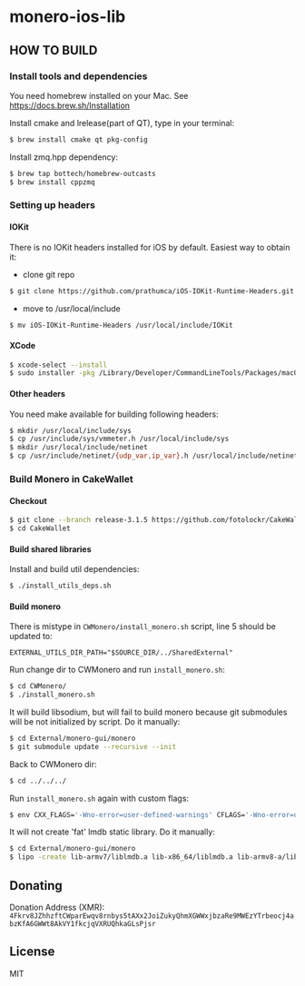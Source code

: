 # monero-ios-lib

## HOW TO BUILD

### Install tools and dependencies

You need homebrew installed on your Mac. See https://docs.brew.sh/Installation

Install cmake and lrelease(part of QT), type in your terminal:

```bash
$ brew install cmake qt pkg-config
```

Install zmq.hpp dependency:

```bash
$ brew tap bottech/homebrew-outcasts
$ brew install cppzmq
```

### Setting up headers

#### IOKit

There is no IOKit headers installed for iOS by default. Easiest way to obtain it:

- clone git repo

```bash
$ git clone https://github.com/prathumca/iOS-IOKit-Runtime-Headers.git
```

- move to /usr/local/include

```bash
$ mv iOS-IOKit-Runtime-Headers /usr/local/include/IOKit
```

#### XCode

```bash
$ xcode-select --install
$ sudo installer -pkg /Library/Developer/CommandLineTools/Packages/macOS_SDK_headers_for_macOS_10.14.pkg -target /
```

#### Other headers

You need make available for building following headers:

```bash
$ mkdir /usr/local/include/sys
$ cp /usr/include/sys/vmmeter.h /usr/local/include/sys
$ mkdir /usr/local/include/netinet
$ cp /usr/include/netinet/{udp_var,ip_var}.h /usr/local/include/netinet
```

### Build Monero in CakeWallet

#### Checkout

```bash
$ git clone --branch release-3.1.5 https://github.com/fotolockr/CakeWallet.git
$ cd CakeWallet
```

#### Build shared libraries

Install and build util dependencies:

```bash
$ ./install_utils_deps.sh
```

#### Build monero

There is mistype in `CWMonero/install_monero.sh` script, line 5 should be updated to:

```
EXTERNAL_UTILS_DIR_PATH="$SOURCE_DIR/../SharedExternal"
```

Run change dir to CWMonero and run `install_monero.sh`:

```bash
$ cd CWMonero/
$ ./install_monero.sh
```

It will build libsodium, but will fail to build monero because git submodules will be not initialized by script. Do it manually:

```bash
$ cd External/monero-gui/monero
$ git submodule update --recursive --init
```

Back to CWMonero dir:

```bash
$ cd ../../../
```

Run `install_monero.sh` again with custom flags:

```bash
$ env CXX_FLAGS='-Wno-error=user-defined-warnings' CFLAGS='-Wno-error=user-defined-warnings' ./install_monero.sh
```

It will not create 'fat' lmdb static library. Do it manually:

```bash
$ cd External/monero-gui/monero
$ lipo -create lib-armv7/liblmdb.a lib-x86_64/liblmdb.a lib-armv8-a/liblmdb.a -output lib-ios/liblmdb.a
```

## Donating

Donation Address (XMR): `4Fkrv8JZhhzftCWparEwqv8rnbys5tAXx2JoiZukyQhmXGWWxjbzaRe9MWEzYTrbeocj4abzKfA6GWWt8AkVY1fkcjqVXRUQhkaGLsPjsr`

## License

MIT
